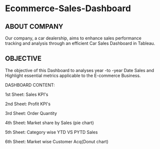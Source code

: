 # Ecommerce-Sales-Dashboard

## ABOUT COMPANY
Our company, a car dealership, aims to enhance sales performance tracking and analysis through an efficient Car Sales Dashboard in Tableau.

## OBJECTIVE
The objective of this Dashboard to analyses year -to -year Date Sales and Highlight essential metrics applicable to the E-commerce Business.


DASHBOARD CONTENT:


1st Sheet: Sales KPI's

2nd Sheet: Profit KPI's 

3rd Sheet: Order Quantity

4th Sheet: Market share by Sales (pie chart)

5th Sheet: Category wise YTD VS PYTD Sales

6th Sheet: Market wise Customer Acq(Donut chart)

